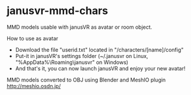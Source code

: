 # janusvr-mmd-chars
MMD models usable with janusVR as avatar or room object. 

How to use as avatar
- Download the file "userid.txt" located in "/characters/[name]/config"
- Put-it in janusVR's settings folder (~/.janusvr on Linux, "%AppData%\Roaming\janusvr" on Windows)
- And that's it, you can now launch janusVR and enjoy your new avatar!

MMD models converted to OBJ using Blender and MeshIO plugin
http://meshio.osdn.jp/